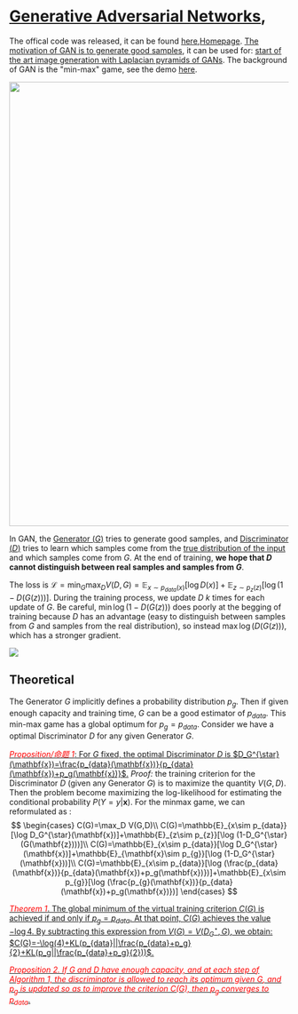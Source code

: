 # [Generative Adversarial Networks](https://arxiv.org/pdf/1406.2661v1.pdf),

<!-- <iframe width="560" height="315" src="https://www.youtube.com/embed/KeJINHjyzOU" frameborder="0" allowfullscreen></iframe> -->

The offical code was released, it can be found [here](http://www.github.com/goodfeli/adversarial),[Homepage](http://cs.stanford.edu/people/karpathy/gan/). <u>The motivation of GAN is to generate good samples</u>, it can be used for: <u>start of the art image generation with Laplacian pyramids of GANs</u>. The background of GAN is the "min-max" game, see the demo [here](http://cs.stanford.edu/people/karpathy/gan/).

<center><image src="http://cs.stanford.edu/people/karpathy/gan/gan.png" width="800"></image></center>

In GAN, the <u>Generator ($G$)</u> tries to generate good samples, and <u>Discriminator ($D$)</u> tries to learn which samples come from the <u>true distribution of the input</u> and </u>which samples come from $G$</u>. At the end of training, **we hope that $D$ cannot distinguish between real samples and samples from $G$**.

The loss is $\mathcal{L}=\min_{G}\max_{D}V(D,G)=\mathbb{E}_{x\sim p_{data}(x)}[\log D(x)]+\mathbb{E}_{z\sim p_z(z)} [ \log(1-D(G(z)))]$. During the training process, we update $D$ $k$ times for each update of $G$. Be careful, $\min \log(1-D(G(z)))$ does poorly at the begging of training because $D$ has an advantage (easy to distinguish between samples from $G$ and samples from the real distribution), so instead $\max \log(D(G(z)))$, which has a stronger gradient.


![](https://dl.dropbox.com/s/qzl4x1ce1c3jvbv/GAN.png)

## Theoretical

The Generator $G$ implicitly defines a probability distribution $p_g$. Then if given enough capacity and training time, $G$ can be a good estimator of $p_{data}$. This min-max game has a global optimum for $p_g=p_{data}$.  Consider we have a optimal Discriminator $D$ for any given Generator $G$.

<u><font color="red">*Proposition/命题 1*</font>: For $G$ fixed, the optimal Discriminator $D$ is $D_G^{\star}(\mathbf{x})=\frac{p_{data}(\mathbf{x})}{p_{data}(\mathbf{x})+p_g(\mathbf{x})}$.</u>
*Proof:* the training criterion for the Discriminator $D$ (given any Generator $G$) is to maximize the quantity $V(G,D)$. Then the problem become maximizing the log-likelihood for estimating the conditional probability $P(Y=y|\mathbf{x})$. For the minmax game, we can reformulated as :
$$
\begin{cases}
C(G)=\max_D V(G,D)\\
C(G)=\mathbb{E}_{x\sim p_{data}}[\log D_G^{\star}(\mathbf{x})]+\mathbb{E}_{z\sim p_{z}}[\log (1-D_G^{\star}(G(\mathbf{z})))]\\
C(G)=\mathbb{E}_{x\sim p_{data}}[\log D_G^{\star}(\mathbf{x})]+\mathbb{E}_{\mathbf{x}\sim p_{g}}[\log (1-D_G^{\star}(\mathbf{x}))]\\
C(G)=\mathbb{E}_{x\sim p_{data}}[\log (\frac{p_{data}(\mathbf{x})}{p_{data}(\mathbf{x})+p_g(\mathbf{x})})]+\mathbb{E}_{x\sim p_{g}}[\log (\frac{p_{g}(\mathbf{x})}{p_{data}(\mathbf{x})+p_g(\mathbf{x})})]
\end{cases}
$$


<u><font color="red">*Theorem 1*</font>. The global minimum of the virtual training criterion $C(G)$ is achieved if and only if $p_g =p_{data}$. At that point, $C(G)$ achieves the value $-\log 4$.<u> By subtracting this expression from $V(G)=V(D_G^{\star},G)$, we obtain:
$C(G)=-\log(4)+KL(p_{data}||\frac{p_{data}+p_g}{2}+KL(p_g||\frac{p_{data}+p_g}{2}))$.

<u><font color="red">*Proposition 2. If $G$ and $D$ have enough capacity, and at each step of Algorithm 1, the discriminator
is allowed to reach its optimum given $G$, and $p_g$ is updated so as to improve the criterion C(G), then $p_g$ converges to $p_{data}$*</font></u>.
